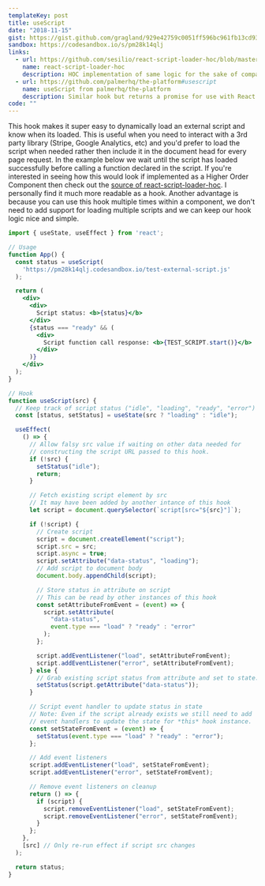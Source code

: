 ```yaml
---
templateKey: post
title: useScript
date: "2018-11-15"
gist: https://gist.github.com/gragland/929e42759c0051ff596bc961fb13cd93
sandbox: https://codesandbox.io/s/pm28k14qlj
links:
  - url: https://github.com/sesilio/react-script-loader-hoc/blob/master/src/index.js
    name: react-script-loader-hoc
    description: HOC implementation of same logic for the sake of comparison.
  - url: https://github.com/palmerhq/the-platform#usescript
    name: useScript from palmerhq/the-platform
    description: Similar hook but returns a promise for use with React Suspense.
code: ""
---
```


This hook makes it super easy to dynamically load an external script and know when its loaded. This is useful when you need to interact with a 3rd party library (Stripe, Google Analytics, etc) and you'd prefer to load the script when needed rather then include it in the document head for every page request. In the example below we wait until the script has loaded successfully before calling a function declared in the script. If you're interested in seeing how this would look if implemented as a Higher Order Component then check out the [source of react-script-loader-hoc](https://github.com/sesilio/react-script-loader-hoc/blob/master/src/index.js). I personally find it much more readable as a hook. Another advantage is because you can use this hook multiple times within a component, we don't need to add support for loading multiple scripts and we can keep our hook logic nice and simple.

```jsx
import { useState, useEffect } from 'react';

// Usage
function App() {
  const status = useScript(
    'https://pm28k14qlj.codesandbox.io/test-external-script.js'
  );

  return (
    <div>
      <div>
        Script status: <b>{status}</b>
      </div>
      {status === "ready" && (
        <div>
          Script function call response: <b>{TEST_SCRIPT.start()}</b>
        </div>
      )}
    </div>
  );
}

// Hook
function useScript(src) {
  // Keep track of script status ("idle", "loading", "ready", "error")
  const [status, setStatus] = useState(src ? "loading" : "idle");

  useEffect(
    () => {
      // Allow falsy src value if waiting on other data needed for
      // constructing the script URL passed to this hook.
      if (!src) {
        setStatus("idle");
        return;
      }

      // Fetch existing script element by src
      // It may have been added by another intance of this hook
      let script = document.querySelector(`script[src="${src}"]`);

      if (!script) {
        // Create script
        script = document.createElement("script");
        script.src = src;
        script.async = true;
        script.setAttribute("data-status", "loading");
        // Add script to document body
        document.body.appendChild(script);

        // Store status in attribute on script
        // This can be read by other instances of this hook
        const setAttributeFromEvent = (event) => {
          script.setAttribute(
            "data-status",
            event.type === "load" ? "ready" : "error"
          );
        };

        script.addEventListener("load", setAttributeFromEvent);
        script.addEventListener("error", setAttributeFromEvent);
      } else {
        // Grab existing script status from attribute and set to state.
        setStatus(script.getAttribute("data-status"));
      }

      // Script event handler to update status in state
      // Note: Even if the script already exists we still need to add
      // event handlers to update the state for *this* hook instance.
      const setStateFromEvent = (event) => {
        setStatus(event.type === "load" ? "ready" : "error");
      };

      // Add event listeners
      script.addEventListener("load", setStateFromEvent);
      script.addEventListener("error", setStateFromEvent);

      // Remove event listeners on cleanup
      return () => {
        if (script) {
          script.removeEventListener("load", setStateFromEvent);
          script.removeEventListener("error", setStateFromEvent);
        }
      };
    },
    [src] // Only re-run effect if script src changes
  );

  return status;
}
```
